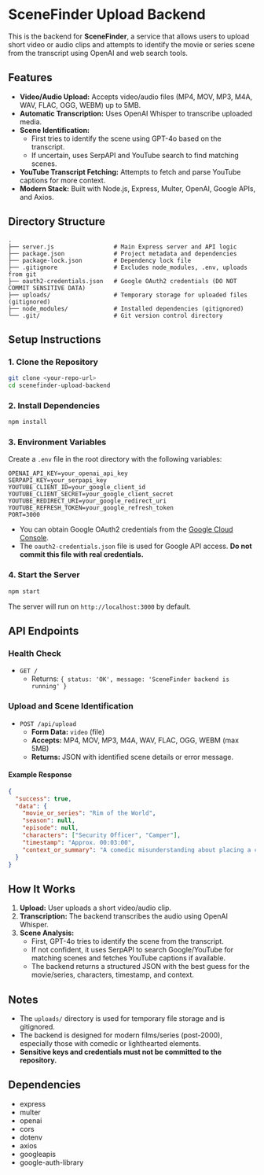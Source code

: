 # SceneFinder Upload Backend

This is the backend for **SceneFinder**, a service that allows users to upload short video or audio clips and attempts to identify the movie or series scene from the transcript using OpenAI and web search tools.

## Features

- **Video/Audio Upload:** Accepts video/audio files (MP4, MOV, MP3, M4A, WAV, FLAC, OGG, WEBM) up to 5MB.
- **Automatic Transcription:** Uses OpenAI Whisper to transcribe uploaded media.
- **Scene Identification:** 
  - First tries to identify the scene using GPT-4o based on the transcript.
  - If uncertain, uses SerpAPI and YouTube search to find matching scenes.
- **YouTube Transcript Fetching:** Attempts to fetch and parse YouTube captions for more context.
- **Modern Stack:** Built with Node.js, Express, Multer, OpenAI, Google APIs, and Axios.

## Directory Structure

```
.
├── server.js                 # Main Express server and API logic
├── package.json              # Project metadata and dependencies
├── package-lock.json         # Dependency lock file
├── .gitignore                # Excludes node_modules, .env, uploads from git
├── oauth2-credentials.json   # Google OAuth2 credentials (DO NOT COMMIT SENSITIVE DATA)
├── uploads/                  # Temporary storage for uploaded files (gitignored)
├── node_modules/             # Installed dependencies (gitignored)
└── .git/                     # Git version control directory
```

## Setup Instructions

### 1. Clone the Repository

```bash
git clone <your-repo-url>
cd scenefinder-upload-backend
```

### 2. Install Dependencies

```bash
npm install
```

### 3. Environment Variables

Create a `.env` file in the root directory with the following variables:

```
OPENAI_API_KEY=your_openai_api_key
SERPAPI_KEY=your_serpapi_key
YOUTUBE_CLIENT_ID=your_google_client_id
YOUTUBE_CLIENT_SECRET=your_google_client_secret
YOUTUBE_REDIRECT_URI=your_google_redirect_uri
YOUTUBE_REFRESH_TOKEN=your_google_refresh_token
PORT=3000
```

- You can obtain Google OAuth2 credentials from the [Google Cloud Console](https://console.cloud.google.com/).
- The `oauth2-credentials.json` file is used for Google API access. **Do not commit this file with real credentials.**

### 4. Start the Server

```bash
npm start
```

The server will run on `http://localhost:3000` by default.

## API Endpoints

### Health Check

- `GET /`
  - Returns: `{ status: 'OK', message: 'SceneFinder backend is running' }`

### Upload and Scene Identification

- `POST /api/upload`
  - **Form Data:** `video` (file)
  - **Accepts:** MP4, MOV, MP3, M4A, WAV, FLAC, OGG, WEBM (max 5MB)
  - **Returns:** JSON with identified scene details or error message.

#### Example Response

```json
{
  "success": true,
  "data": {
    "movie_or_series": "Rim of the World",
    "season": null,
    "episode": null,
    "characters": ["Security Officer", "Camper"],
    "timestamp": "Approx. 00:03:00",
    "context_or_summary": "A comedic misunderstanding about placing a cell phone in a box at summer camp."
  }
}
```

## How It Works

1. **Upload:** User uploads a short video/audio clip.
2. **Transcription:** The backend transcribes the audio using OpenAI Whisper.
3. **Scene Analysis:** 
   - First, GPT-4o tries to identify the scene from the transcript.
   - If not confident, it uses SerpAPI to search Google/YouTube for matching scenes and fetches YouTube captions if available.
   - The backend returns a structured JSON with the best guess for the movie/series, characters, timestamp, and context.

## Notes

- The `uploads/` directory is used for temporary file storage and is gitignored.
- The backend is designed for modern films/series (post-2000), especially those with comedic or lighthearted elements.
- **Sensitive keys and credentials must not be committed to the repository.**

## Dependencies

- express
- multer
- openai
- cors
- dotenv
- axios
- googleapis
- google-auth-library
